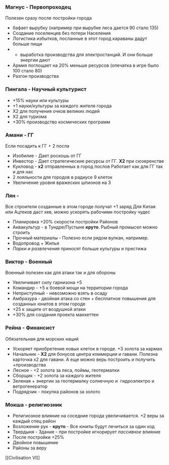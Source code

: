 ### Магнус - Первопроходец
Полезен сразу после постройки города
- бафает вырубку (например при вырубке леса дается 90 стало 135)
- Создание поселенцев без потери Населения
- Логистика избытков, посланные в этот город караваны дадут больше пищи
- + выработка производства для электростанций. И они больше энергии дают
- Армия поглощает на 20% меньше ресурсов (опечатка в игре было 100 стало 80)
- Разгон производства
### Пингала - Научный культурист
- +15% науки или культуры
- +1 науки/культуры за каждого жителя города
- X2 для получения очков великих людей
- X2 для туризма
- +30% производство космических программ
### Амани - ГГ
Если посадить к ГГ + 2 посла
- Изобилие - Дает роскошь от ГГ
- Инвестор - Дает стратегические ресурсы от ГГ. **X2** при сюзеренстве
- Кукловод - **x2** отправленных в город послов
Работает как для ГГ так и для нас
- 2 лояльности для городов в радиусе 9 клеток
- Увеличение уровня вражеских шпионов на 3
### Лян - 
Все строители созданные в этом городе получат +1 заряд
Для Китая или Ацтеков даст хев, можно ускорять рабочими постройку чудес
- Планировка +20% скорости постройки Районов
- Аквакультур - в Тундре/Пустыне **круто**. Рыбный промысел можно строить
- Прочный материалы - Полезно если рядом вулкан, например.
- Водопровод + Жилья
- _Парки и развлечения_ приносят больше культуры и престижа
### Виктор - Военный
Военный полезен как для атаки так и для обороны
- Увеличивает силу гарнизона +5
- Командир - +5 к боевой мощи на территории города
- Неприступный - невозможно взять в осаду
- Амбразура - двойная атака со стен + бесплатное повышения для созданных юнитов в этом городе
- +25 к защите от воздушной атаки 
- +30% для создания проекта манхеттен
### Рейна - Финансист
Обязательная для морских наций
- Ускоряет приобретение новых клеток в городе. +3 золота за карман
- Начальник - **Х2** для бонусов центра коммерции и гавани. Полезна карточка x2 для гавани. А еще можно верь построить и получить +производства
- Лесное - +2 золота за леса, поймы, геотермалки
- Сборщик - +2 золота за каждого жителя
- Зеленая + энергии за геотермалку солнечную и  гидроэлектро и ветрогенератор
- Подрядчик - покупка районов за золото
### Мокша - религиозник 
- Религиозное влияние на соседние города увеличивается. +2 веры за каждый спец район
- Возложение рук - **круто** - Все юниты будут лечиться за один ход
- Твердыня - Здание - при постройке игнорирует _пассивное_ влияние 
- После постройки +25%
- Двойное повышение
- Районы за веру

[[Civilisation VI]]